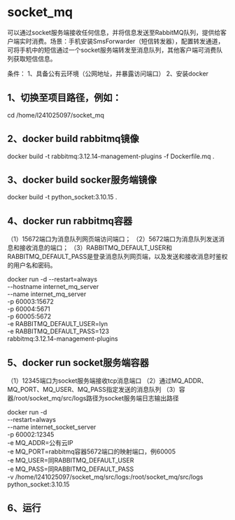 # socket_mq
可以通过socket服务端接收任何信息，并将信息发送至RabbitMQ队列，提供给客户端实时消费。场景：手机安装SmsForwarder（短信转发器），配置转发通道，可将手机中的短信通过一个socket服务端转发至消息队列，其他客户端可消费队列获取短信信息。

条件：
1、具备公有云环境（公网地址，并暴露访问端口）
2、安装docker

## 1、切换至项目路径，例如：
cd /home/l241025097/socket_mq

## 2、docker build rabbitmq镜像
docker build -t rabbitmq:3.12.14-management-plugins -f Dockerfile.mq .

## 3、docker build socker服务端镜像
docker build -t python_socket:3.10.15 .

## 4、docker run rabbitmq容器
（1）15672端口为消息队列网页端访问端口；
（2）5672端口为消息队列发送消息和接收消息的端口；
（3）RABBITMQ_DEFAULT_USER和RABBITMQ_DEFAULT_PASS是登录消息队列网页端，以及发送和接收消息时鉴权的用户名和密码。

docker run -d --restart=always \
--hostname internet_mq_server \
--name internet_mq_server \
-p 60003:15672 \
-p 60004:5671 \
-p 60005:5672 \
-e RABBITMQ_DEFAULT_USER=lyn \
-e RABBITMQ_DEFAULT_PASS=123 \
rabbitmq:3.12.14-management-plugins

## 5、docker run socket服务端容器
（1）12345端口为socket服务端接收tcp消息端口
（2）通过MQ_ADDR、MQ_PORT、MQ_USER、MQ_PASS指定发送的消息队列
（3）容器/root/socket_mq/src/logs路径为socket服务端日志输出路径

docker run -d \
--restart=always \
--name internet_socket_server \
-p 60002:12345 \
-e MQ_ADDR=公有云IP \
-e MQ_PORT=rabbitmq容器5672端口的映射端口，例60005 \
-e MQ_USER=同RABBITMQ_DEFAULT_USER \
-e MQ_PASS=同RABBITMQ_DEFAULT_PASS \
-v /home/l241025097/socket_mq/src/logs:/root/socket_mq/src/logs \
python_socket:3.10.15

## 6、运行
